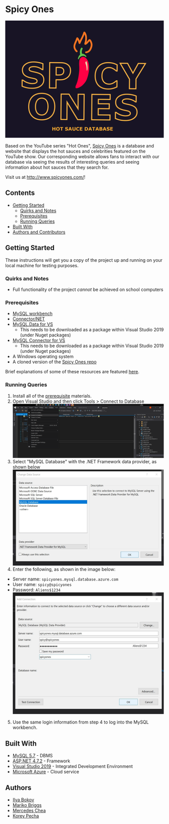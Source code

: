 # Spicy Ones

![Spicy Ones logo](screenshots/logo.png "Spicy Ones logo")

Based on the YouTube series "Hot Ones", [Spicy Ones](http://www.spicyones.com/) is a database and website that displays the hot sauces and celebrities featured on the YouTube show. Our corresponding website allows fans to interact with our database via seeing the results of interesting queries and seeing information about hot sauces that they search for. 

Visit us at http://www.spicyones.com/! 

## Contents
  - [Getting Started](#getting-started)
    - [Quirks and Notes](#quirks-and-notes)
    - [Prerequisites](#prerequisites)
    - [Running Queries](#running-queries)
  - [Built With](#built-with)
  - [Authors and Contributors](#authors-and-contributors)



## Getting Started

These instructions will get you a copy of the project up and running on your local machine for testing purposes. 

### Quirks and Notes 
* Full functionality of the project *cannot* be achieved on school computers

### Prerequisites

* [MySQL workbench](https://dev.mysql.com/downloads/workbench/)
* [Connector/NET](https://dev.mysql.com/downloads/connector/net/)
* [MySQL.Data for VS](https://www.nuget.org/packages/MySql.Data/)
  * This needs to be downloaded as a package within Visual Studio 2019 (under Nuget packages)
* [MySQL Connector for VS](https://www.nuget.org/packages/MySqlConnector/)
  * This needs to be downloaded as a package within Visual Studio 2019 (under Nuget packages)
* A Windows operating system
* A cloned version of the [Spicy Ones repo](https://github.com/ibokov/SpicyOnes)

Brief explanations of some of these resources are featured [here](#built-with).

### Running Queries 

1. Install all of the [prerequisite](#prerequisites) materials. 
2. Open Visual Studio and then click Tools > Connect to Database
![First install screenshot](screenshots/install1.png "step 2")
3. Select "MySQL Database" with the .NET Framework data provider, as shown below 
![Second install screenshot](screenshots/install2.png "step 3")
4. Enter the following, as shown in the image below: 
* Server name: `spicyones.mysql.database.azure.com` 
* User name: `spicy@spicyones`
* Password: `Aliens$1234`
![Third install screenshot](screenshots/install3.jpg "step 4") 
5. Use the same login information from step 4 to log into the MySQL workbench. 


## Built With


* [MySQL 5.7](https://dev.mysql.com/downloads/mysql/5.7.html) - DBMS
* [ASP.NET 4.7.2](https://dotnet.microsoft.com/download/dotnet-framework/net472) - Framework
* [Visual Studio 2019](https://visualstudio.microsoft.com/) - Integrated Development Environment
* [Microsoft Azure](https://azure.microsoft.com/en-us/) - Cloud service 



## Authors

* [Ilya Bokov](https://github.com/ibokov)
* [Mariko Briggs](https://github.com/marikobriggs) 
* [Mercedes Chea](https://github.com/mercedeschea)
* [Korey Pecha](https://github.com/brutalmelon)


